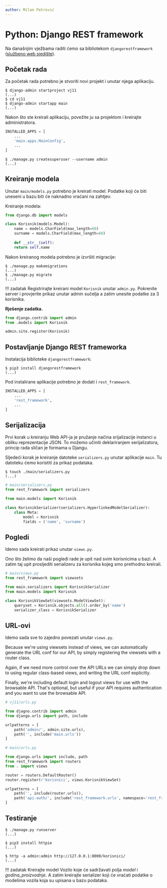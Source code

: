```yaml
---
author: Milan Petrović
---
```


# Python: Django REST framework

Na današnjim vježbama raditi ćemo sa bibliotekom `djangorestframework` ([službeno web sjedište](https://www.django-rest-framework.org/)).

## Početak rada

Za početak rada potrebno je stvoriti novi projekt i unutar njega aplikaciju.

``` shell
$ django-admin startproject vj11
(...)
$ cd vj11
$ django-admin startapp main
(...)
```

Nakon što ste kreirali aplikaciju, povežite ju sa projektom i kreirajte administratora.

``` python
INSTALLED_APPS = [
    ...
    'main.apps.MainConfig',
    ...
]
```

``` shell
$ ./manage.py createsuperuser --username admin
(...)
```

## Kreiranje modela

Unutar `main/models.py` potrebno je kreirati model. Podatke koji će biti uneseni u bazu biti će naknadno vraćani na zahtjev.

Kreiranje modela:

``` python
from django.db import models

class Korisnik(models.Model):
    name = models.CharField(max_length=60)
    surname = models.CharField(max_length=60)
    
    def __str__(self):
    return self.name
```

Nakon kreiranog modela potrebno je izvršiti migracije:

``` shell
$ ./manage.py makemigrations
(...)
$ ./manage.py migrate
(...)
```

!!! zadatak
    Registrirajte kreirani model `Korisnik` unutar `admin.py`. Pokrenite server i provjerite prikaz unutar admin sučelja a zatim unesite podatke za 3 korisnika.

**Rješenje zadatka.**

``` python
from django.contrib import admin
from .models import Korisnik

admin.site.register(Korisnik)
```

## Postavljanje Django REST frameworka

Instalacija biblioteke `djangorestframework`:

``` shell
$ pip3 install djangorestframework
(...)
```

Pod instalirane aplikacije potrebno je dodati i `rest_framework`.

``` python
INSTALLED_APPS = [
    ...
    'rest_framework',
    ...
]
```

## Serijalizacija

Prvi korak u kreiranju Web API-ja je pružanje načina srijalizacije instanci u obliku reprezentacije JSON. To možemo učiniti deklariranjem serijalizatora, princip rada sličan je formama u Djangu.

Sljedeći korak je kreiranje datoteke `serializers.py` unutar aplikacije `main`. Tu datoteku ćemo koristiti za prikaz podataka.

``` shell
$ touch ./main/serializers.py
(...)
```

``` python
# main/serializers.py
from rest_framework import serializers

from main.models import Korisnik

class KorisnikSerializer(serializers.HyperlinkedModelSerializer):
    class Meta:
        model = Korisnik
        fields = ('name', 'surname')
```

## Pogledi

Idemo sada kreirati prikaz unutar `views.py`.

Ono što želimo da naši pogledi rade je upit nad svim korisnicima u bazi. A zatim taj upit prosljediti serializeru za korisnika kojeg smo prethodno kreirali.

``` python
# main/views.py
from rest_framework import viewsets

from main.serializers import KorisnikSerializer
from main.models import Korisnik

class KorisnikViewSet(viewsets.ModelViewSet):
    queryset = Korisnik.objects.all().order_by('name')
    serializer_class = KorisnikSerializer
```

## URL-ovi

Idemo sada sve to zajedno povezati unutar `views.py`.

Because we're using viewsets instead of views, we can automatically generate the URL conf for our API, by simply registering the viewsets with a router class.

Again, if we need more control over the API URLs we can simply drop down to using regular class-based views, and writing the URL conf explicitly.

Finally, we're including default login and logout views for use with the browsable API. That's optional, but useful if your API requires authentication and you want to use the browsable API.

``` python
# vj11/urls.py

from djagno.contrib import admin
from django.urls import path, include

urlpatterns = [
    path('admin/', admin.site.urls),
    path('', include('main.urls'))
]
```

``` python
# main/urls.py

from django.urls import include, path
from rest_framework import routers
from . import views

router = routers.DefaultRouter()
router.register(r'korisnici', views.KorisnikViewSet)

urlpatterns = [
    path('', include(router.urls)),
    path('api-auth/', include('rest_framework.urls', namespace='rest_framework'))
]
```

## Testiranje

``` shell
$ ./manage.py runserver
(...)
```

``` shell
$ pip3 install httpie
(...)
```

``` shell
$ http -a admin:admin http://127.0.0.1:8000/korisnici/
(...)
```

!!! zadatak
    Kreirajte model Vozilo koje će sadržavati polja *model* i *godina_proizvodnje*. A zatim kreirajte serializer koji će vraćati podatke o modelima vozila koja su upisana u bazu podataka.
